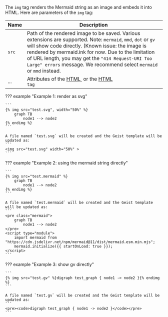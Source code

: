The `img` tag renders the Mermaid string as an image and embeds it into HTML. Here are parameters of the `img` tag:

| Name      | Description                                                    |
|-----------|----------------------------------------------------------------|
|`src`      | Path of the rendered image to be saved. Various extensions are supported. Note: `mermaid`, `mmd`, `dot` or `gv` will show code directly. (Known issue: the image is rendered by mermaid.ink for now. Due to the limitation of URL length, you may get the `"414 Request-URI Too Large" errors` message. We recommend select `mermaid` or `mmd` instead.|
|...        | Attributes of the [HTML <img>](ttps://www.w3schools.com/tags/tag_img.asp) or the [HTML <code>](https://www.w3schools.com/tags/tag_code.asp) tag |


??? example "Example 1: render as svg"

    ```
    {% img src="test.svg", width="50%" %}
        graph TB
            node1 --> node2
    {% endimg %}
    ```

    A file named `test.svg` will be created and the Geist template will be updated as:
    ```
    <img src="test.svg" width="50%" >
    ```

??? example "Example 2: using the mermaid string directly"

    ```
    {% img src="test.mermaid" %}
        graph TB
            node1 --> node2
    {% endimg %}
    ```

    A file named `test.mermaid` will be created and the Geist template will be updated as:
    ```
    <pre class="mermaid">
        graph TB
            node1 --> node2
    </pre>
    <script type="module">
        import mermaid from "https://cdn.jsdelivr.net/npm/mermaid@11/dist/mermaid.esm.min.mjs";
        mermaid.initialize({{ startOnLoad: true }});
    </script>
    ```

??? example "Example 3: show gv directly"

    ```
    {% img src="test.gv" %}digraph test_graph { node1 -> node2 }{% endimg %}
    ```

    A file named `test.gv` will be created and the Geist template will be updated as:
    ```
    <pre><code>digraph test_graph { node1 -> node2 }</code></pre>
    ```
